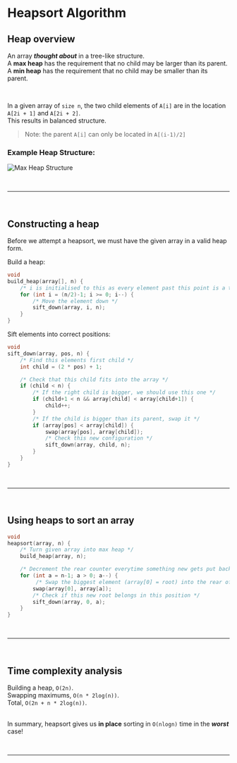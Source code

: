 # Heapsort Algorithm 

## Heap overview

An array ***thought about*** in a tree-like structure. <br>
A **max heap** has the requirement that no child may be larger than its parent. <br>
A **min heap** has the requirement that no child may be smaller than its parent. <br>

<br>

In a given array of `size n`, the two child elements of `A[i]` are in the location `A[2i + 1]` and `A[2i + 2]`. <br>
This results in balanced structure. <br>

>Note: the parent `A[i]` can only be located in `A[(i-1)/2]`

### Example Heap Structure:
![Max Heap Structure](https://blog.gauravthakur.in/images/max-heaps.png)

<br>

---

<br>

## Constructing a heap 

Before we attempt a heapsort, we must have the given array in a valid heap form.<br>

Build a heap:
```c
void
build_heap(array[], n) {
    /* i is initialised to this as every element past this point is a terminating child, thus already has the heap property*/
    for (int i = (n/2)-1; i >= 0; i--) {
        /* Move the element down */
        sift_down(array, i, n);
    }
}
```

Sift elements into correct positions:
```c
void
sift_down(array, pos, n) {
    /* Find this elements first child */
    int child = (2 * pos) + 1;

    /* Check that this child fits into the array */
    if (child < n) {
        /* If the right child is bigger, we should use this one */
        if (child+1 < n && array[child] < array[child+1]) {
            child++;
        }
        /* If the child is bigger than its parent, swap it */
        if (array[pos] < array[child]) {
            swap(array[pos], array[child]);
            /* Check this new configuration */
            sift_down(array, child, n);
        }
    }
}
```

<br>

---

<br>

## Using heaps to sort an array

```c
void
heapsort(array, n) {
    /* Turn given array into max heap */
    build_heap(array, n);

    /* Decrement the rear counter everytime something new gets put back there */
    for (int a = n-1; a > 0; a--) {
         /* Swap the biggest element (array[0] = root) into the rear of the array */
        swap(array[0], array[a]);
        /* Check if this new root belongs in this position */
        sift_down(array, 0, a);
    }
}
```

<br>

---

<br>

## Time complexity analysis 

Building a heap, `O(2n)`. <br>
Swapping maximums, `O(n * 2log(n))`.<br>
Total, `O(2n + n * 2log(n))`.<br>
<br>

In summary, heapsort gives us **in place** sorting in `O(nlogn)` time in the ***worst*** case! <br>


<br>

---

<br>